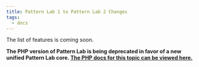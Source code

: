 ```yaml
---
title: Pattern Lab 1 to Pattern Lab 2 Changes
tags:
  - docs
---
```





The list of features is coming soon.

<strong>The PHP version of Pattern Lab is being deprecated in favor of a new unified Pattern Lab core. <a href='./php/changes-1-to-2'>The PHP docs for this topic can be viewed here.</a></strong>



